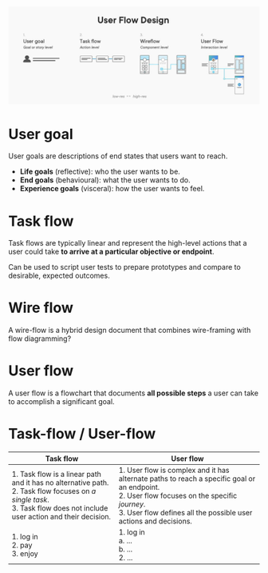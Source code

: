 <img src="./assets/notes/semester-2/experience-design-2/User-flow.png">

# User goal
User goals are descriptions of end states that users want to reach.
- **Life goals** (reflective): who the user wants to be.
- **End goals** (behavioural): what the user wants to do.
- **Experience goals** (visceral): how the user wants to feel.
# Task flow
Task flows are typically linear and represent the high-level actions that a user could take **to arrive at a particular objective or endpoint**.

Can be used to script user tests to prepare prototypes and compare to desirable, expected outcomes.

# Wire flow

A wire-flow is a hybrid design document that combines wire-framing with flow diagramming?

# User flow

A user flow is a flowchart that documents **all possible steps** a user can take to accomplish a significant goal.

# Task-flow / User-flow

| Task flow                                                                                                                                                                  | User flow                                                                                                                                                                                                           |
| -------------------------------------------------------------------------------------------------------------------------------------------------------------------------- | ------------------------------------------------------------------------------------------------------------------------------------------------------------------------------------------------------------------- |
| 1. Task flow is a linear path and it has no alternative path.<br>2. Task flow focuses on _a single task_.<br>3. Task flow does not include user action and their decision. | 1. User flow is complex and it has alternate paths to reach a specific goal or an endpoint.<br>2. User flow focuses on the specific _journey_.<br>3. User flow defines all the possible user actions and decisions. |
| 1. log in<br>2. pay<br>3. enjoy                                                                                                                                            | 1. log in<br> a. ...<br> b. ...<br>2. ...                                                                                                                                                                           |
